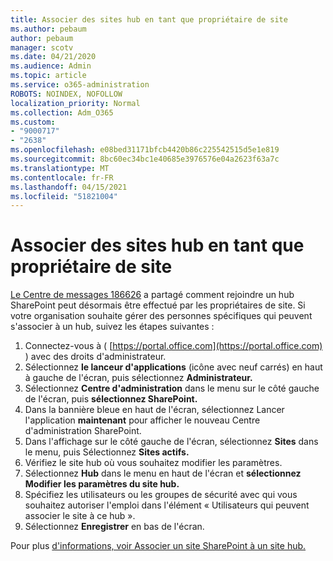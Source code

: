 ```yaml
---
title: Associer des sites hub en tant que propriétaire de site
ms.author: pebaum
author: pebaum
manager: scotv
ms.date: 04/21/2020
ms.audience: Admin
ms.topic: article
ms.service: o365-administration
ROBOTS: NOINDEX, NOFOLLOW
localization_priority: Normal
ms.collection: Adm_O365
ms.custom:
- "9000717"
- "2638"
ms.openlocfilehash: e08bed31171bfcb4420b86c225542515d5e1e819
ms.sourcegitcommit: 8bc60ec34bc1e40685e3976576e04a2623f63a7c
ms.translationtype: MT
ms.contentlocale: fr-FR
ms.lasthandoff: 04/15/2021
ms.locfileid: "51821004"
---
```

# <a name="associate-hub-sites-as-site-owner"></a>Associer des sites hub en tant que propriétaire de site

[Le Centre de messages 186626](https://admin.microsoft.com/Adminportal/Home?source=applauncher#/MessageCenter?id=MC186626) a partagé comment rejoindre un hub SharePoint peut désormais être effectué par les propriétaires de site. Si votre organisation souhaite gérer des personnes spécifiques qui peuvent s'associer à un hub, suivez les étapes suivantes : 

1. Connectez-vous à ( [https://portal.office.com](https://portal.office.com) ) avec des droits d'administrateur.
2. Sélectionnez **le lanceur d'applications** (icône avec neuf carrés) en haut à gauche de l'écran, puis sélectionnez **Administrateur.**
3. Sélectionnez **Centre d'administration** dans le menu sur le côté gauche de l'écran, puis **sélectionnez SharePoint.**
4. Dans la bannière bleue en haut de l'écran, sélectionnez Lancer l'application **maintenant** pour afficher le nouveau Centre d'administration SharePoint.
5. Dans l'affichage sur le côté gauche de l'écran, sélectionnez **Sites** dans le menu, puis Sélectionnez **Sites actifs.**
6. Vérifiez le site hub où vous souhaitez modifier les paramètres.
7. Sélectionnez **Hub** dans le menu en haut de l'écran et **sélectionnez Modifier les paramètres du site hub.**
8. Spécifiez les utilisateurs ou les groupes de sécurité avec qui vous souhaitez autoriser l'emploi dans l'élément « Utilisateurs qui peuvent associer le site à ce hub ».
9. Sélectionnez **Enregistrer** en bas de l'écran.

Pour plus [d'informations, voir Associer un site SharePoint à un site hub.](https://support.office.com/article/associate-a-sharepoint-site-with-a-hub-site-ae0009fd-af04-4d3d-917d-88edb43efc05) 